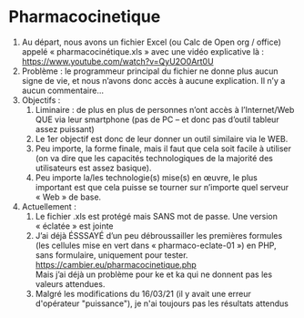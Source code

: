 # Pharmacocinetique

1. Au départ, nous avons un fichier Excel (ou Calc de Open org / office) appelé « pharmacocinétique.xls » avec une vidéo explicative là : https://www.youtube.com/watch?v=QyU2O0Art0U
2. Problème : le programmeur principal du fichier ne donne plus aucun signe de vie, et nous n’avons donc accès à aucune explication. Il n’y a aucun commentaire…
3. Objectifs :
    1. Liminaire : de plus en plus de personnes n’ont accès à l’Internet/Web QUE via leur smartphone (pas de PC – et donc pas d’outil tableur assez puissant)  
    2. Le 1er objectif est donc de leur donner un outil similaire via le WEB.  
    3. Peu importe, la forme finale, mais il faut que cela soit facile à utiliser (on va dire que les capacités technologiques de la majorité des utilisateurs est assez basique).  
    4. Peu importe la/les technologie(s) mise(s) en œuvre, le plus important est que cela puisse se tourner sur n’importe quel serveur « Web » de base.
4. Actuellement :
    1. Le fichier .xls est protégé mais SANS mot de passe. Une version « éclatée » est jointe
    2. J’ai déjà ÉSSSAYÉ d’un peu débroussailler les premières formules (les cellules mise en vert dans « pharmaco-eclate-01 ») en PHP, sans formulaire, uniquement pour tester.  
      https://cambier.eu/pharmacocinetique.php  
      Mais j’ai déjà un problème pour ke et ka qui ne donnent pas les valeurs attendues.
    3. Malgré les modifications du 16/03/21 (il y avait une erreur d'opérateur "puissance"), je n'ai toujours pas les résultats attendus
